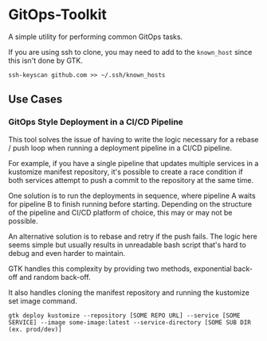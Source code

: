 # GitOps-Toolkit

A simple utility for performing common GitOps tasks.

If you are using ssh to clone, you may need to add to the `known_host` since
this isn't done by GTK.

```shell
ssh-keyscan github.com >> ~/.ssh/known_hosts
```

## Use Cases

### GitOps Style Deployment in a CI/CD Pipeline

This tool solves the issue of having to write the logic necessary for a
rebase / push loop when running a deployment pipeline in a CI/CD pipeline.

For example, if you have a single pipeline that updates multiple services in a
kustomize manifest repository, it's possible to create a race condition if
both services attempt to push a commit to the repository at the same time.

One solution is to run the deployments in sequence, where pipeline A waits for
pipeline B to finish running before starting.
Depending on the structure of the pipeline and CI/CD platform of choice, this
may or may not be possible.

An alternative solution is to rebase and retry if the push fails.
The logic here seems simple but usually results in unreadable bash script that's
hard to debug and even harder to maintain.

GTK handles this complexity by providing two methods, exponential back-off and
random back-off.

It also handles cloning the manifest repository and running the kustomize set
image command.

```shell
gtk deploy kustomize --repository [SOME REPO URL] --service [SOME SERVICE] --image some-image:latest --service-directory [SOME SUB DIR (ex. prod/dev)]
```
